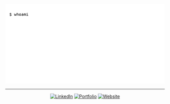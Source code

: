 ![Typing Animation](output.gif)

---

<div align="center">

[![LinkedIn](https://img.shields.io/badge/LinkedIn-df0024?style=for-the-badge&logo=linkedin&logoColor=white)](https://linkedin.com/in/natejswenson)
[![Portfolio](https://img.shields.io/badge/Portfolio-f3c300?style=for-the-badge&logo=google-chrome&logoColor=white)](https://natejswenson.github.io/my-resume/)
[![Website](https://img.shields.io/badge/Website-00ab9f?style=for-the-badge&logo=About.me&logoColor=white)](https://natejswenson.com)

</div>
